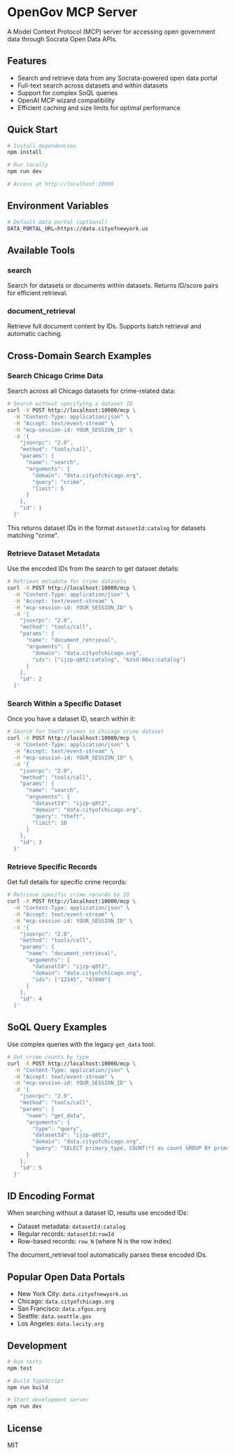 # OpenGov MCP Server

A Model Context Protocol (MCP) server for accessing open government data through Socrata Open Data APIs.

## Features

- Search and retrieve data from any Socrata-powered open data portal
- Full-text search across datasets and within datasets
- Support for complex SoQL queries
- OpenAI MCP wizard compatibility
- Efficient caching and size limits for optimal performance

## Quick Start

```bash
# Install dependencies
npm install

# Run locally
npm run dev

# Access at http://localhost:10000
```

## Environment Variables

```bash
# Default data portal (optional)
DATA_PORTAL_URL=https://data.cityofnewyork.us
```

## Available Tools

### search
Search for datasets or documents within datasets. Returns ID/score pairs for efficient retrieval.

### document_retrieval
Retrieve full document content by IDs. Supports batch retrieval and automatic caching.

## Cross-Domain Search Examples

### Search Chicago Crime Data

Search across all Chicago datasets for crime-related data:

```bash
# Search without specifying a dataset ID
curl -X POST http://localhost:10000/mcp \
  -H "Content-Type: application/json" \
  -H "Accept: text/event-stream" \
  -H "mcp-session-id: YOUR_SESSION_ID" \
  -d '{
    "jsonrpc": "2.0",
    "method": "tools/call",
    "params": {
      "name": "search",
      "arguments": {
        "domain": "data.cityofchicago.org",
        "query": "crime",
        "limit": 5
      }
    },
    "id": 1
  }'
```

This returns dataset IDs in the format `datasetId:catalog` for datasets matching "crime".

### Retrieve Dataset Metadata

Use the encoded IDs from the search to get dataset details:

```bash
# Retrieve metadata for crime datasets
curl -X POST http://localhost:10000/mcp \
  -H "Content-Type: application/json" \
  -H "Accept: text/event-stream" \
  -H "mcp-session-id: YOUR_SESSION_ID" \
  -d '{
    "jsonrpc": "2.0",
    "method": "tools/call",
    "params": {
      "name": "document_retrieval",
      "arguments": {
        "domain": "data.cityofchicago.org",
        "ids": ["ijzp-q8t2:catalog", "6zsd-86xi:catalog"]
      }
    },
    "id": 2
  }'
```

### Search Within a Specific Dataset

Once you have a dataset ID, search within it:

```bash
# Search for theft crimes in Chicago crime dataset
curl -X POST http://localhost:10000/mcp \
  -H "Content-Type: application/json" \
  -H "Accept: text/event-stream" \
  -H "mcp-session-id: YOUR_SESSION_ID" \
  -d '{
    "jsonrpc": "2.0",
    "method": "tools/call",
    "params": {
      "name": "search",
      "arguments": {
        "datasetId": "ijzp-q8t2",
        "domain": "data.cityofchicago.org",
        "query": "theft",
        "limit": 10
      }
    },
    "id": 3
  }'
```

### Retrieve Specific Records

Get full details for specific crime records:

```bash
# Retrieve specific crime records by ID
curl -X POST http://localhost:10000/mcp \
  -H "Content-Type: application/json" \
  -H "Accept: text/event-stream" \
  -H "mcp-session-id: YOUR_SESSION_ID" \
  -d '{
    "jsonrpc": "2.0",
    "method": "tools/call",
    "params": {
      "name": "document_retrieval",
      "arguments": {
        "datasetId": "ijzp-q8t2",
        "domain": "data.cityofchicago.org",
        "ids": ["12345", "67890"]
      }
    },
    "id": 4
  }'
```

## SoQL Query Examples

Use complex queries with the legacy `get_data` tool:

```bash
# Get crime counts by type
curl -X POST http://localhost:10000/mcp \
  -H "Content-Type: application/json" \
  -H "Accept: text/event-stream" \
  -H "mcp-session-id: YOUR_SESSION_ID" \
  -d '{
    "jsonrpc": "2.0",
    "method": "tools/call",
    "params": {
      "name": "get_data",
      "arguments": {
        "type": "query",
        "datasetId": "ijzp-q8t2",
        "domain": "data.cityofchicago.org",
        "query": "SELECT primary_type, COUNT(*) as count GROUP BY primary_type ORDER BY count DESC LIMIT 10"
      }
    },
    "id": 5
  }'
```

## ID Encoding Format

When searching without a dataset ID, results use encoded IDs:
- Dataset metadata: `datasetId:catalog`
- Regular records: `datasetId:rowId`
- Row-based records: `row_N` (where N is the row index)

The document_retrieval tool automatically parses these encoded IDs.

## Popular Open Data Portals

- New York City: `data.cityofnewyork.us`
- Chicago: `data.cityofchicago.org`
- San Francisco: `data.sfgov.org`
- Seattle: `data.seattle.gov`
- Los Angeles: `data.lacity.org`

## Development

```bash
# Run tests
npm test

# Build TypeScript
npm run build

# Start development server
npm run dev
```

## License

MIT